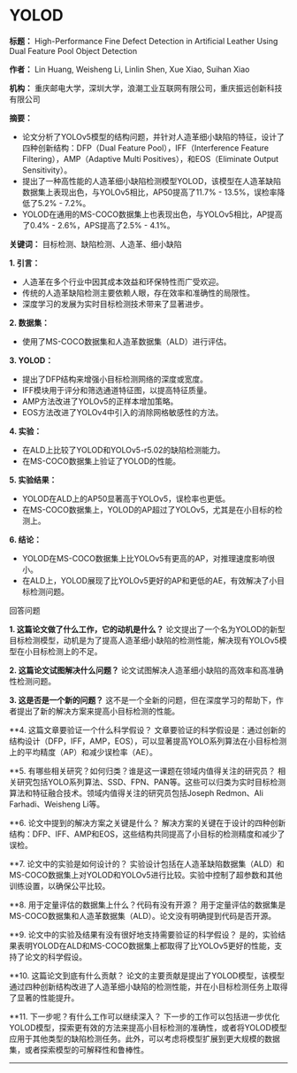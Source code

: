 # YOLOD

**标题：** High-Performance Fine Defect Detection in Artificial Leather Using Dual Feature Pool Object Detection

**作者：** Lin Huang, Weisheng Li, Linlin Shen, Xue Xiao, Suihan Xiao

**机构：** 重庆邮电大学，深圳大学，浪潮工业互联网有限公司，重庆振远创新科技有限公司

**摘要：**

- 论文分析了YOLOv5模型的结构问题，并针对人造革细小缺陷的特征，设计了四种创新结构：DFP（Dual Feature Pool），IFF（Interference Feature Filtering），AMP（Adaptive Multi Positives），和EOS（Eliminate Output Sensitivity）。
- 提出了一种高性能的人造革细小缺陷检测模型YOLOD，该模型在人造革缺陷数据集上表现出色，与YOLOv5相比，AP50提高了11.7% - 13.5%，误检率降低了5.2% - 7.2%。
- YOLOD在通用的MS-COCO数据集上也表现出色，与YOLOv5相比，AP提高了0.4% - 2.6%，APS提高了2.5% - 4.1%。

**关键词：** 目标检测、缺陷检测、人造革、细小缺陷

**1. 引言：**

- 人造革在多个行业中因其成本效益和环保特性而广受欢迎。
- 传统的人造革缺陷检测主要依赖人眼，存在效率和准确性的局限性。
- 深度学习的发展为实时目标检测技术带来了显著进步。

**2. 数据集：**

- 使用了MS-COCO数据集和人造革数据集（ALD）进行评估。

**3. YOLOD：**

- 提出了DFP结构来增强小目标检测网络的深度或宽度。
- IFF模块用于评分和筛选通道特征图，以提高特征质量。
- AMP方法改进了YOLOv5的正样本增加策略。
- EOS方法改进了YOLOv4中引入的消除网格敏感性的方法。

**4. 实验：**

- 在ALD上比较了YOLOD和YOLOv5-r5.02的缺陷检测能力。
- 在MS-COCO数据集上验证了YOLOD的性能。

**5. 实验结果：**

- YOLOD在ALD上的AP50显著高于YOLOv5，误检率也更低。
- 在MS-COCO数据集上，YOLOD的AP超过了YOLOv5，尤其是在小目标的检测上。

**6. 结论：**

- YOLOD在MS-COCO数据集上比YOLOv5有更高的AP，对推理速度影响很小。
- 在ALD上，YOLOD展现了比YOLOv5更好的AP和更低的AE，有效解决了小目标检测问题。

回答问题

**1. 这篇论文做了什么工作，它的动机是什么？** 论文提出了一个名为YOLOD的新型目标检测模型，动机是为了提高人造革细小缺陷的检测性能，解决现有YOLOv5模型在小目标检测上的不足。

**2. 这篇论文试图解决什么问题？** 论文试图解决人造革细小缺陷的高效率和高准确性检测问题。

**3. 这是否是一个新的问题？** 这不是一个全新的问题，但在深度学习的帮助下，作者提出了新的解决方案来提高小目标检测的性能。

**4. 这篇文章要验证一个什么科学假设？ 文章要验证的科学假设是：通过创新的结构设计（DFP，IFF，AMP，EOS），可以显著提高YOLO系列算法在小目标检测上的平均精度（AP）和减少误检率（AE）。

**5. 有哪些相关研究？如何归类？谁是这一课题在领域内值得关注的研究员？ 相关研究包括YOLO系列算法、SSD、FPN、PAN等。这些可以归类为实时目标检测算法和特征融合技术。领域内值得关注的研究员包括Joseph Redmon、Ali Farhadi、Weisheng Li等。

**6. 论文中提到的解决方案之关键是什么？ 解决方案的关键在于设计的四种创新结构：DFP、IFF、AMP和EOS，这些结构共同提高了小目标的检测精度和减少了误检。

**7. 论文中的实验是如何设计的？ 实验设计包括在人造革缺陷数据集（ALD）和MS-COCO数据集上对YOLOD和YOLOv5进行比较。实验中控制了超参数和其他训练设置，以确保公平比较。

**8. 用于定量评估的数据集上什么？代码有没有开源？ 用于定量评估的数据集是MS-COCO数据集和人造革数据集（ALD）。论文没有明确提到代码是否开源。

**9. 论文中的实验及结果有没有很好地支持需要验证的科学假设？ 是的，实验结果表明YOLOD在ALD和MS-COCO数据集上都取得了比YOLOv5更好的性能，支持了论文的科学假设。

**10. 这篇论文到底有什么贡献？ 论文的主要贡献是提出了YOLOD模型，该模型通过四种创新结构改进了人造革细小缺陷的检测性能，并在小目标检测任务上取得了显著的性能提升。

**11. 下一步呢？有什么工作可以继续深入？ 下一步的工作可以包括进一步优化YOLOD模型，探索更有效的方法来提高小目标检测的准确性，或者将YOLOD模型应用于其他类型的缺陷检测任务。此外，可以考虑将模型扩展到更大规模的数据集，或者探索模型的可解释性和鲁棒性。

---

